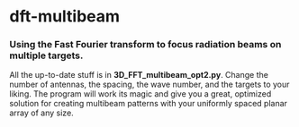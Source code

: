 # dft-multibeam
### Using the Fast Fourier transform to focus radiation beams on multiple targets.

All the up-to-date stuff is in **3D_FFT_multibeam_opt2.py**. Change the number of antennas, the spacing, the wave number, and the targets to your liking. The program will work its magic and give you a great, optimized solution for creating multibeam patterns with your uniformly spaced planar array of any size.

